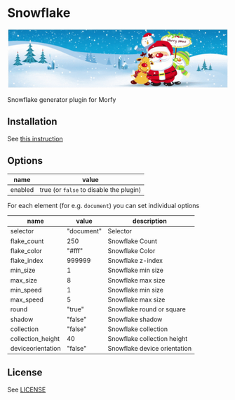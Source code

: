 # Snowflake
![Snowflake](snowflake.gif)

Snowflake generator plugin for Morfy

## Installation
See [this instruction](http://morfy.org/documentation/plugins/plugins-installation)


## Options

| name  | value |
|---|---|
| enabled | true (or `false` to disable the plugin) |

For each element (for e.g. `document`) you can set individual options

| name  | value | description |
|---|---|---|
| selector | "document" | Selector |
| flake_count | 250 | Snowflake Count |
| flake_color | "#fff" | Snowflake Color |
| flake_index | 999999 | Snowflake z-index |
| min_size | 1 | Snowflake min size |
| max_size | 8 | Snowflake max size |
| min_speed | 1 | Snowflake min size |
| max_speed | 5 | Snowflake max size |
| round | "true" | Snowflake round or square |
| shadow | "false" | Snowflake shadow |
| collection | "false" | Snowflake collection |
| collection_height | 40 | Snowflake collection height |
| deviceorientation | "false" | Snowflake device orientation |

## License
See [LICENSE](https://github.com/morfy-cms/morfy-plugin-snowflake/blob/master/LICENSE)
